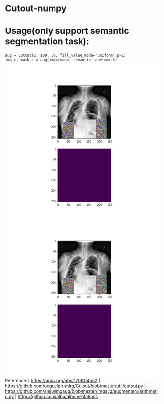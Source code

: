 # Cutout-numpy
# Usage(only support semantic segmentation task):
    aug = Cutout(2, 100, 50, fill_value_mode='uniform',p=1)
    img_c, mask_c = aug(img=image, semantic_label=mask)
    
![image-test](https://github.com/changewOw/Cutout-numpy/blob/master/tt.png)
![image-tes2t](https://github.com/changewOw/Cutout-numpy/blob/master/tt1.png)
Reference:
    |  https://arxiv.org/abs/1708.04552
    |  https://github.com/uoguelph-mlrg/Cutout/blob/master/util/cutout.py
    |  https://github.com/aleju/imgaug/blob/master/imgaug/augmenters/arithmetic.py
    |  https://github.com/albu/albumentations
   
